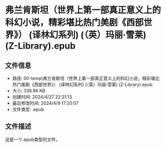 ﻿# 弗兰肯斯坦（世界上第一部真正意义上的科幻小说，精彩堪比热门美剧《西部世界》） (译林幻系列) (（英）玛丽·雪莱) (Z-Library).epub

## 文件信息
- 路径: 00-temp\弗兰肯斯坦（世界上第一部真正意义上的科幻小说，精彩堪比热门美剧《西部世界》） (译林幻系列) (（英）玛丽·雪莱) (Z-Library).epub
- 大小: 338.96 KB
- 创建时间: 2024/4/27 22:31:13
- 最后修改时间: 2024/4/9 17:20:07
- 文件类型: .epub

## 文件描述
这是一个.epub类型的文件。

